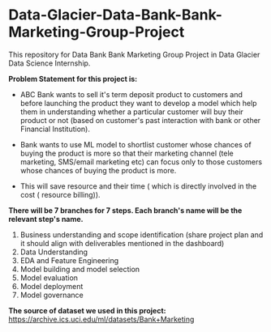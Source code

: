 # Data-Glacier-Data-Bank-Bank-Marketing-Group-Project
This repository for Data Bank Bank Marketing Group Project in Data Glacier Data Science Internship.

**Problem Statement for this project is:**

* ABC Bank wants to sell it's term deposit product to customers and before launching the product they want to develop a model which help them in understanding whether a particular customer will buy their product or not (based on customer's past interaction with bank or other Financial Institution).
 
* Bank wants to use ML model to shortlist customer whose chances of buying the product is more so that their marketing channel (tele marketing, SMS/email marketing etc)  can focus only to those customers whose chances of buying the product is more.

* This will save resource and their time ( which is directly involved in the cost ( resource billing)).

**There will be 7 branches for 7 steps. Each branch's name will be the relevant step's name.**

1) Business understanding and scope identification (share project plan and it should align with deliverables mentioned in the dashboard)
2) Data Understanding
3) EDA and Feature Engineering
4) Model building and model selection
5) Model evaluation
6) Model deployment
7) Model governance

**The source of dataset we used in this project:** https://archive.ics.uci.edu/ml/datasets/Bank+Marketing

